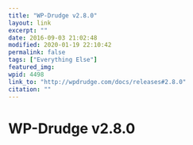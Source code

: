 ```yaml
---
title: "WP-Drudge v2.8.0"
layout: link
excerpt: ""
date: 2016-09-03 21:02:48
modified: 2020-01-19 22:10:42
permalink: false
tags: ["Everything Else"]
featured_img: 
wpid: 4498
link_to: "http://wpdrudge.com/docs/releases#2.8.0"
citation: ""
---
```


# WP-Drudge v2.8.0

